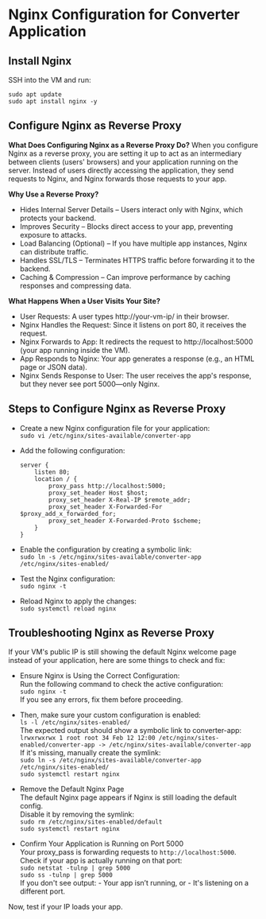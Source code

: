 # Nginx Configuration for Converter Application

## Install Nginx
SSH into the VM and run:

`sudo apt update` </br>
`sudo apt install nginx -y`

## Configure Nginx as Reverse Proxy

**What Does Configuring Nginx as a Reverse Proxy Do?**
When you configure Nginx as a reverse proxy, you are setting it up to act as an intermediary between clients (users' browsers) and your application running on the server. Instead of users directly accessing the application, they send requests to Nginx, and Nginx forwards those requests to your app.

**Why Use a Reverse Proxy?**
- Hides Internal Server Details – Users interact only with Nginx, which protects your backend.
- Improves Security – Blocks direct access to your app, preventing exposure to attacks.
- Load Balancing (Optional) – If you have multiple app instances, Nginx can distribute traffic.
- Handles SSL/TLS – Terminates HTTPS traffic before forwarding it to the backend.
- Caching & Compression – Can improve performance by caching responses and compressing data.

**What Happens When a User Visits Your Site?**
- User Requests:
    A user types http://your-vm-ip/ in their browser.
- Nginx Handles the Request:
    Since it listens on port 80, it receives the request.
- Nginx Forwards to App:
    It redirects the request to http://localhost:5000 (your app running inside the VM).
- App Responds to Nginx:
    Your app generates a response (e.g., an HTML page or JSON data).
- Nginx Sends Response to User:
    The user receives the app's response, but they never see port 5000—only Nginx.


## Steps to Configure Nginx as Reverse Proxy

- Create a new Nginx configuration file for your application: </br>
    `sudo vi /etc/nginx/sites-available/converter-app`

- Add the following configuration: </br>

    `server {` </br>
    `    listen 80;` </br>
    `    location / {` </br>
    `        proxy_pass http://localhost:5000;` </br>
    `        proxy_set_header Host $host;` </br>
    `        proxy_set_header X-Real-IP $remote_addr;` </br>
    `        proxy_set_header X-Forwarded-For $proxy_add_x_forwarded_for;` </br>
    `        proxy_set_header X-Forwarded-Proto $scheme;` </br>
    `    }` </br>
    `}`

- Enable the configuration by creating a symbolic link:  </br>
    `sudo ln -s /etc/nginx/sites-available/converter-app /etc/nginx/sites-enabled/`

- Test the Nginx configuration: </br>
    `sudo nginx -t`

- Reload Nginx to apply the changes:  </br>
    `sudo systemctl reload nginx`


## Troubleshooting Nginx as Reverse Proxy

If your VM's public IP is still showing the default Nginx welcome page instead of your application, here are some things to check and fix:

- Ensure Nginx is Using the Correct Configuration: </br>
    Run the following command to check the active configuration: </br>
    `sudo nginx -t` </br>
    If you see any errors, fix them before proceeding.

- Then, make sure your custom configuration is enabled: </br>
    `ls -l /etc/nginx/sites-enabled/` </br>
    The expected output should show a symbolic link to converter-app: </br>
    `lrwxrwxrwx 1 root root 34 Feb 12 12:00 /etc/nginx/sites-enabled/converter-app -> /etc/nginx/sites-available/converter-app` </br>
    If it's missing, manually create the symlink: </br>
    `sudo ln -s /etc/nginx/sites-available/converter-app /etc/nginx/sites-enabled/` </br>
    `sudo systemctl restart nginx`

- Remove the Default Nginx Page </br>
    The default Nginx page appears if Nginx is still loading the default config. </br>
    Disable it by removing the symlink: </br>
    `sudo rm /etc/nginx/sites-enabled/default` </br>
    `sudo systemctl restart nginx`

- Confirm Your Application is Running on Port 5000 </br>
    Your proxy_pass is forwarding requests to `http://localhost:5000`. </br>
    Check if your app is actually running on that port: </br>
    `sudo netstat -tulnp | grep 5000` </br>
    `sudo ss -tulnp | grep 5000` </br>
    If you don't see output:
      - Your app isn’t running, or
      - It's listening on a different port.


Now, test if your IP loads your app.







